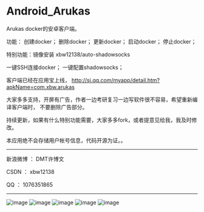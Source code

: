 # Android_Arukas

Arukas docker的安卓客户端。

功能：
创建docker；
删除docker；
更新docker；
启动docker；
停止docker；

特别功能：镜像安装 xbw12138/auto-shadowsocks 

一键SSH连接docker；
一键配置shadowsocks；

客户端已经在应用宝上线，
http://sj.qq.com/myapp/detail.htm?apkName=com.xbw.arukas
[](http://sj.qq.com/myapp/detail.htm?apkName=com.xbw.arukas)

大家多多支持，开屏有广告，作者一边考研复习一边写软件很不容易，希望重新编译客户端时，
不要删除广告部分。

持续更新，如果有什么特别功能需要，大家多多fork，或者提意见给我，我及时修改。

本应用绝不会存储用户帐号信息，代码开源为证。。




-------

新浪微博 ：  DMT许博文

CSDN ：     xbw12138

QQ ：       1076351865

-------

![image](https://github.com/xbw12138/Android_Arukas/blob/master/image/a1.png)
![image](https://github.com/xbw12138/Android_Arukas/blob/master/image/a2.png)
![image](https://github.com/xbw12138/Android_Arukas/blob/master/image/a3.png)
![image](https://github.com/xbw12138/Android_Arukas/blob/master/image/a4.png)
![image](https://github.com/xbw12138/Android_Arukas/blob/master/image/a5.png)


